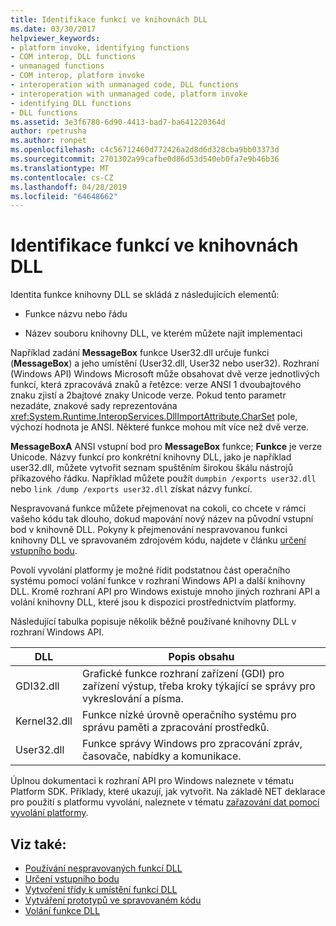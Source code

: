 ```yaml
---
title: Identifikace funkcí ve knihovnách DLL
ms.date: 03/30/2017
helpviewer_keywords:
- platform invoke, identifying functions
- COM interop, DLL functions
- unmanaged functions
- COM interop, platform invoke
- interoperation with unmanaged code, DLL functions
- interoperation with unmanaged code, platform invoke
- identifying DLL functions
- DLL functions
ms.assetid: 3e3f6780-6d90-4413-bad7-ba641220364d
author: rpetrusha
ms.author: ronpet
ms.openlocfilehash: c4c56712460d772426a2d8d6d328cba9bb03373d
ms.sourcegitcommit: 2701302a99cafbe0d86d53d540eb0fa7e9b46b36
ms.translationtype: MT
ms.contentlocale: cs-CZ
ms.lasthandoff: 04/28/2019
ms.locfileid: "64648662"
---
```

# <a name="identifying-functions-in-dlls"></a>Identifikace funkcí ve knihovnách DLL
Identita funkce knihovny DLL se skládá z následujících elementů:  
  
- Funkce názvu nebo řádu  
  
- Název souboru knihovny DLL, ve kterém můžete najít implementaci  
  
 Například zadání **MessageBox** funkce User32.dll určuje funkci (**MessageBox**) a jeho umístění (User32.dll, User32 nebo user32). Rozhraní (Windows API) Windows Microsoft může obsahovat dvě verze jednotlivých funkcí, která zpracovává znaků a řetězce: verze ANSI 1 dvoubajtového znaku zjistí a 2bajtové znaky Unicode verze. Pokud tento parametr nezadáte, znakové sady reprezentována <xref:System.Runtime.InteropServices.DllImportAttribute.CharSet> pole, výchozí hodnota je ANSI. Některé funkce mohou mít více než dvě verze.  
  
 **MessageBoxA** ANSI vstupní bod pro **MessageBox** funkce; **Funkce** je verze Unicode. Názvy funkcí pro konkrétní knihovny DLL, jako je například user32.dll, můžete vytvořit seznam spuštěním širokou škálu nástrojů příkazového řádku. Například můžete použít `dumpbin /exports user32.dll` nebo `link /dump /exports user32.dll` získat názvy funkcí.  
  
 Nespravovaná funkce můžete přejmenovat na cokoli, co chcete v rámci vašeho kódu tak dlouho, dokud mapování nový název na původní vstupní bod v knihovně DLL. Pokyny k přejmenování nespravovanou funkci knihovny DLL ve spravovaném zdrojovém kódu, najdete v článku [určení vstupního bodu](../../../docs/framework/interop/specifying-an-entry-point.md).  
  
 Povolí vyvolání platformy je možné řídit podstatnou část operačního systému pomocí volání funkce v rozhraní Windows API a další knihovny DLL. Kromě rozhraní API pro Windows existuje mnoho jiných rozhraní API a volání knihovny DLL, které jsou k dispozici prostřednictvím platformy.  
  
 Následující tabulka popisuje několik běžně používané knihovny DLL v rozhraní Windows API.  
  
|DLL|Popis obsahu|  
|---------|-----------------------------|  
|GDI32.dll|Grafické funkce rozhraní zařízení (GDI) pro zařízení výstup, třeba kroky týkající se správy pro vykreslování a písma.|  
|Kernel32.dll|Funkce nízké úrovně operačního systému pro správu paměti a zpracování prostředků.|  
|User32.dll|Funkce správy Windows pro zpracování zpráv, časovače, nabídky a komunikace.|  
  
 Úplnou dokumentaci k rozhraní API pro Windows naleznete v tématu Platform SDK. Příklady, které ukazují, jak vytvořit. Na základě NET deklarace pro použití s platformu vyvolání, naleznete v tématu [zařazování dat pomocí vyvolání platformy](../../../docs/framework/interop/marshaling-data-with-platform-invoke.md).  
  
## <a name="see-also"></a>Viz také:

- [Používání nespravovaných funkcí DLL](../../../docs/framework/interop/consuming-unmanaged-dll-functions.md)
- [Určení vstupního bodu](../../../docs/framework/interop/specifying-an-entry-point.md)
- [Vytvoření třídy k umístění funkcí DLL](../../../docs/framework/interop/creating-a-class-to-hold-dll-functions.md)
- [Vytváření prototypů ve spravovaném kódu](../../../docs/framework/interop/creating-prototypes-in-managed-code.md)
- [Volání funkce DLL](../../../docs/framework/interop/calling-a-dll-function.md)
